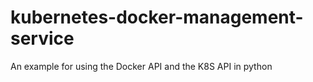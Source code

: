 # kubernetes-docker-management-service
An example for using the Docker API and the K8S API in python
